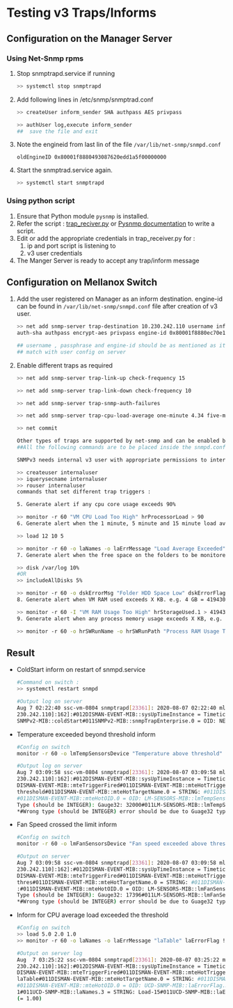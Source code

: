 # Testing v3 Traps/Informs
## Configuration on the Manager Server
### Using Net-Snmp rpms
1. Stop snmptrapd.service if running
   ```bash
   >> systemctl stop snmptrapd
   ```
1. Add following lines in /etc/snmp/snmptrad.conf
   ```bash
   >> createUser inform_sender SHA authpass AES privpass

   >> authUser log,execute inform_sender
   ##  save the file and exit
   ```
1. Note the engineid from last lin of the file `/var/lib/net-snmp/snmpd.conf`
   ```
   oldEngineID 0x80001f8880493087620edd1a5f00000000
   ```
1. Start the snmptrad.service again.
   ```bash
   >> systemctl start snmptrapd
   ```
### Using python script
1. Ensure that Python module `pysnmp` is installed.
1. Refer the script : [trap_reciver.py](https://github.com/sumedhak27/cortx-experiments/blob/EOS-11060-Mellanox_SN2100_monitoring_using_SNMPv3/Nw-Switch_Monotoring_using_SNMPv3/src/trap_receiver.py) or [Pysnmp documentation](https://pysnmp.readthedocs.io/en/latest/) to write a script.
1. Edit or add the appropriate credentials in trap_receiver.py for :
   1. ip and port script is listening to
   1. v3 user credentials
1. The Manger Server is ready to accept any trap/inform message

## Configuration on Mellanox Switch
1. Add the user registered on Manager as an inform destination. engine-id can be found in `/var/lib/net-snmp/snmpd.conf` file after creation of v3 user.
   ```bash
   >> net add snmp-server trap-destination 10.230.242.110 username infom_sender \
   auth-sha authpass encrypt-aes privpass engine-id 0x80001f8880ec70e17424be1f5f00000000 inform

   ## username , passphrase and engine-id should be as mentioned as it is configured on the server and it should
   ## match with user config on server
   ```
1. Enable different traps as required
   ```bash
   >> net add snmp-server trap-link-up check-frequency 15

   >> net add snmp-server trap-link-down check-frequency 10

   >> net add snmp-server trap-snmp-auth-failures

   >> net add snmp-server trap-cpu-load-average one-minute 4.34 five-minute 2.32 fifteen-minute 6.5

   >> net commit

   Other types of traps are supported by net-snmp and can be enabled by editing the snmpd.conf file
   ##All the following commands are to be placed inside the snmpd.conf file

   SNMPv3 needs internal v3 user with appropriate permissions to internally query necessary information

   >> createuser internaluser
   >> iquerysecname internaluser
   >> rouser internaluser
   commands that set different trap triggers :

   5. Generate alert if any cpu core usage exceeds 90%

   >> monitor -r 60 "VM CPU Load Too High" hrProcessorLoad > 90
   6. Generate alert when the 1 minute, 5 minute and 15 minute load averages exceed a certain amount

   >> load 12 10 5

   >> monitor -r 60 -o laNames -o laErrMessage "Load Average Exceeded" laErrorFlag != 0
   7. Generate alert when the free space on the folders to be monitored fall below the minimum space required.

   >> disk /var/log 10%
   #OR
   >> includeAllDisks 5%

   >> monitor -r 60 -o dskErrorMsg "Folder HDD Space Low" dskErrorFlag != 0
   8. Generate alert when VM RAM used exceeds X KB. e.g. 4 GB = 4194304 KB

   >> monitor -r 60 -I "VM RAM Usage Too High" hrStorageUsed.1 > 4194304
   9. Generate alert when any process memory usage exceeds X KB, e.g. 1 GB = 1048576 KB

   >> monitor -r 60 -o hrSWRunName -o hrSWRunPath "Process RAM Usage Too High" hrSWRunPerfMem > 1048576
   ```

## Result
   * ColdStart inform on restart of snmpd.service
     ```bash
     #Command on switch :
     >> systemctl restart snmpd

     #Output log on server
     Aug 7 02:22:40 ssc-vm-0804 snmptrapd[23361]: 2020-08-07 02:22:40 mlx1-r18.pun.seagate.com [UDP: [10.237.66.62]:54490->[10.
     230.242.110]:162]:#012DISMAN-EVENT-MIB::sysUpTimeInstance = Timeticks: (18) 0:00:00.18#011SNMPv2-MIB::snmpTrapOID.0 = OID:
     SNMPv2-MIB::coldStart#011SNMPv2-MIB::snmpTrapEnterprise.0 = OID: NET-SNMP-MIB::netSnmpAgentOIDs.10
     ```

   * Temperature exceeded beyond threshold inform
     ```bash
     #Config on switch
     monitor -r 60 -o lmTempSensorsDevice "Temperature above threshold" lmTempSensorsValue > 25000

     #Output log on server
     Aug 7 03:09:58 ssc-vm-0804 snmptrapd[23361]: 2020-08-07 03:09:58 mlx1-r18.pun.seagate.com [UDP: [10.237.66.62]:47774->[10.
     230.242.110]:162]:#012DISMAN-EVENT-MIB::sysUpTimeInstance = Timeticks: (27) 0:00:00.27#011SNMPv2-MIB::snmpTrapOID.0 = OID:
     DISMAN-EVENT-MIB::mteTriggerFired#011DISMAN-EVENT-MIB::mteHotTrigger.0 = STRING: Temperature above
     threshold#011DISMAN-EVENT-MIB::mteHotTargetName.0 = STRING: #011DISMAN-EVENT-MIB::mteHotContextName.0 = STRING:
     #011DISMAN-EVENT-MIB::mteHotOID.0 = OID: LM-SENSORS-MIB::lmTempSensorsValue.22#011DISMAN-EVENT-MIB::mteHotValue.0 = Wrong
     Type (should be INTEGER): Gauge32: 32000#011LM-SENSORS-MIB::lmTempSensorsDevice.22 = STRING: spectrum-i2c-1-48:temp1
     *#Wrong type (should be INTEGER) error should be due to Guage32 type of Sensor Value from lmSensors MIB*
     ```


   * Fan Speed crossed the limit inform
     ```bash
     #Config on switch
     monitor -r 60 -o lmFanSensorsDevice "Fan speed exceeded above threshold" lmFanSensorsValue > 17000

     #Output on server
     Aug 7 03:09:58 ssc-vm-0804 snmptrapd[23361]: 2020-08-07 03:09:58 mlx1-r18.pun.seagate.com [UDP: [10.237.66.62]:47774->[10.
     230.242.110]:162]:#012DISMAN-EVENT-MIB::sysUpTimeInstance = Timeticks: (27) 0:00:00.27#011SNMPv2-MIB::snmpTrapOID.0 = OID:
     DISMAN-EVENT-MIB::mteTriggerFired#011DISMAN-EVENT-MIB::mteHotTrigger.0 = STRING: Fan speed exceeded above
     thres#011DISMAN-EVENT-MIB::mteHotTargetName.0 = STRING: #011DISMAN-EVENT-MIB::mteHotContextName.0 = STRING
     :#011DISMAN-EVENT-MIB::mteHotOID.0 = OID: LM-SENSORS-MIB::lmFanSensorsValue.21#011DISMAN-EVENT-MIB::mteHotValue.0 = Wrong
     Type (should be INTEGER): Gauge32: 17396#011LM-SENSORS-MIB::lmFanSensorsDevice.21 = STRING: fan4
     *#Wrong type (should be INTEGER) error should be due to Guage32 type of Sensor Value from lmSensors MIB*
     ```

   * Inform for CPU average load exceeded the threshold
     ```bash
     #Config on switch
     >> load 5.0 2.0 1.0
     >> monitor -r 60 -o laNames -o laErrMessage "laTable" laErrorFlag != 0

     #Output on server log
     Aug  7 03:25:22 ssc-vm-0804 snmptrapd[23361]: 2020-08-07 03:25:22 mlx1-r18.pun.seagate.com [UDP: [10.237.66.62]:52803->[10.
     230.242.110]:162]:#012DISMAN-EVENT-MIB::sysUpTimeInstance = Timeticks: (21) 0:00:00.21#011SNMPv2-MIB::snmpTrapOID.0 = OID:
     DISMAN-EVENT-MIB::mteTriggerFired#011DISMAN-EVENT-MIB::mteHotTrigger.0 = STRING:
     laTable#011DISMAN-EVENT-MIB::mteHotTargetName.0 = STRING: #011DISMAN-EVENT-MIB::mteHotContextName.0 = STRING:
     #011DISMAN-EVENT-MIB::mteHotOID.0 = OID: UCD-SNMP-MIB::laErrorFlag.3#011DISMAN-EVENT-MIB::mteHotValue.0 = INTEGER:
     1#011UCD-SNMP-MIB::laNames.3 = STRING: Load-15#011UCD-SNMP-MIB::laErrMessage.3 = STRING: 15 min Load Average too high
     (= 1.00)
     ```
